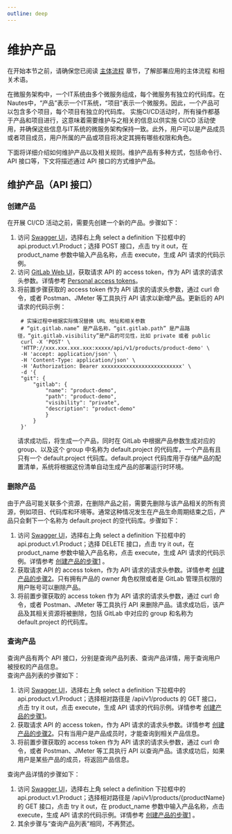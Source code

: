 ```yaml
---
outline: deep
---
```

# 维护产品

在开始本节之前，请确保您已阅读 [主体流程](user-guide-00.md) 章节，了解部署应用的主体流程 和相关术语。

在微服务架构中，一个IT系统由多个微服务组成，每个微服务有独立的代码库。在Nautes中，“产品”表示一个IT系统，“项目”表示一个微服务。因此，一个产品可以包含多个项目，每个项目有独立的代码库。
实施CI/CD活动时，所有操作都基于产品和项目进行，这意味着需要维护与之相关的信息以供实施 CI/CD 活动使用，并确保这些信息与IT系统的微服务架构保持一致。此外，用户可以是产品成员或者项目成员，用户所属的产品或项目将决定其拥有哪些权限和角色。

下面将详细介绍如何维护产品以及相关规则。维护产品有多种方式，包括命令行、API 接口等，下文将描述通过 API 接口的方式维护产品。

## 维护产品（API 接口）

### 创建产品
在开展 CI/CD 活动之前，需要先创建一个新的产品。步骤如下：  
1. 访问 [Swagger UI](quickstart-03.md)，选择右上角 select a definition 下拉框中的 api.product.v1.Product；选择 POST 接口，点击 try it out，在 product_name 参数中输入产品名称，点击 execute，生成 API 请求的代码示例。 
2. 访问 [GitLab Web UI](quickstart-03.md)，获取请求 API 的 access token，作为 API 请求的请求头参数。详情参考 [Personal access tokens](https://docs.gitlab.com/ee/user/profile/personal_access_tokens.html)。  
3. 将前置步骤获取的 access token 作为 API 请求的请求头参数，通过 curl 命令，或者 Postman、JMeter 等工具执行 API 请求以新增产品。更新后的 API 请求的代码示例：
   ```Shell
    # 实操过程中根据实际情况替换 URL 地址和相关参数
    # “git.gitlab.name” 是产品名称，“git.gitlab.path” 是产品路径，“git.gitlab.visibility”是产品的可见性，比如 private 或者 public  
    curl -X 'POST' \
    'HTTP://xxx.xxx.xxx.xxx:xxxxx/api/v1/products/product-demo' \
    -H 'accept: application/json' \
    -H 'Content-Type: application/json' \
    -H 'Authorization: Bearer xxxxxxxxxxxxxxxxxxxxxxxxxx' \
    -d '{
    "git": {
        "gitlab": {
            "name": "product-demo",
            "path": "product-demo",
            "visibility": "private",
            "description": "product-demo"
            }
        }
    }'
   ```
    请求成功后，将生成一个产品，同时在 GitLab 中根据产品参数生成对应的 group、以及这个 group 中名称为 default.project 的代码库，一个产品有且只有一个 default.project 代码库。default.project 代码库用于存储产品的配置清单，系统将根据这份清单自动生成产品的部署运行时环境。

### 删除产品
由于产品可能关联多个资源，在删除产品之前，需要先删除与该产品相关的所有资源，例如项目、代码库和环境等。通常这种情况发生在产品生命周期结束之后，产品只会剩下一个名称为 default.project 的空代码库。步骤如下：  
1. 访问 [Swagger UI](quickstart-03.md)，选择右上角 select a definition 下拉框中的 api.product.v1.Product；选择 DELETE 接口，点击 try it out，在 product_name 参数中输入产品名称，点击 execute，生成 API 请求的代码示例。详情参考 [创建产品的步骤1](#创建产品) 。
2. 获取请求 API 的 access token，作为 API 请求的请求头参数。详情参考 [创建产品的步骤2](#创建产品)。只有拥有产品的 owner 角色权限或者是 GitLab 管理员权限的用户账号可以删除产品。
3. 将前置步骤获取的 access token 作为 API 请求的请求头参数，通过 curl 命令，或者 Postman、JMeter 等工具执行 API 来删除产品。请求成功后，该产品及其相关资源将被删除，包括 GitLab 中对应的 group 和名称为 default.project 的代码库。

### 查询产品
查询产品有两个 API 接口，分别是查询产品列表、查询产品详情，用于查询用户被授权的产品信息。  
查询产品列表的步骤如下：  
1. 访问 [Swagger UI](quickstart-03.md)，选择右上角 select a definition 下拉框中的 api.product.v1.Product；选择相对路径是 /api/v1/products 的 GET 接口，点击 try it out，点击 execute，生成 API 请求的代码示例。详情参考 [创建产品的步骤1](#创建产品)。
2. 获取请求 API 的 access token，作为 API 请求的请求头参数。详情参考 [创建产品的步骤2](#创建产品)。只有当用户是产品成员时，才能查询到相关产品信息。
3. 将前置步骤获取的 access token 作为 API 请求的请求头参数，通过 curl 命令，或者 Postman、JMeter 等工具执行 API 以查询产品。请求成功后，如果用户是某些产品的成员，将返回产品信息。
   
查询产品详情的步骤如下：  
1. 访问 [Swagger UI](quickstart-03.md)，选择右上角 select a definition 下拉框中的 api.product.v1.Product；选择相对路径是 /api/v1/products/{productName} 的 GET 接口，点击 try it out，在 product_name 参数中输入产品名称，点击 execute，生成 API 请求的代码示例。详情参考 [创建产品的步骤1](#创建产品) 。
2. 其余步骤与“查询产品列表”相同，不再赘述。

